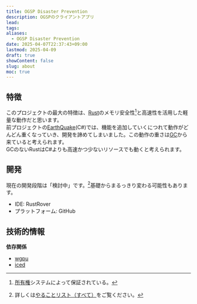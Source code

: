 ```yaml
---
title: OGSP Disaster Prevention
description: OGSPのクライアントアプリ
lead: 
tags: 
aliases:
  - OGSP Disaster Prevention
date: 2025-04-07T22:37:43+09:00
lastmod: 2025-04-09
draft: true
showContent: false
slug: about
moc: true
---
```

## 特徴
このプロジェクトの最大の特徴は、[Rust](../../../../develop/Knowledge/lang/Rust/Rust.md)のメモリ安全性[^1]と高速性を活用した軽量な動作だと思います。  
前プロジェクトの[EarthQuake](EarthQuake/EarthQuake.desktop.md)(C#)では、機能を追加していくにつれて動作がどんどん重くなっていき、開発を諦めてしまいました。この動作の重さは[GC](../../../../develop/Knowledge/lang/ガベージコレクション.md)から来ていると考えられます。  
GCのないRustはC#よりも高速かつ少ないリソースでも動くと考えられます。
## 開発
現在の開発段階は「検討中」です。[^2]基礎からまるっきり変わる可能性もあります。
- IDE: RustRover
- プラットフォーム: GitHub
## 技術的情報
**依存関係**
- [wgpu](../../../../develop/Knowledge/libs/wgpu/wgpu.md)
- [iced](../../../../develop/Knowledge/libs/iced/iced.md)

[^1]: [所有権](../../../../develop/Knowledge/lang/Rust/所有権.md)システムによって保証されている。
[^2]: 詳しくは[やることリスト（すべて）](../../../../TODO/やることリスト（すべて）.md)をご覧ください。

